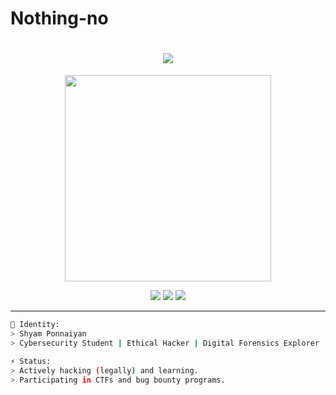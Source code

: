 # Nothing-no

<h1 align="center">
  <img src="https://readme-typing-svg.herokuapp.com?font=Fira+Code&size=22&pause=1000&color=0FF000&center=true&vCenter=true&width=435&lines=Welcome+to+my+Cyber+Lab;I'm+Shyam+Ponnaiyan;Cybersecurity+Student+%7C+Bug+Hunter;Learning+to+Defend+%26+Break+Systems" />
</h1>

<p align="center">
  <img src="https://media.tenor.com/2uyENRmiUt0AAAAC/coding.gif" width="330" />
</p>

<p align="center">
  <img src="https://img.shields.io/badge/Status-Exploring-green?style=for-the-badge&logo=codeforces" />
  <img src="https://img.shields.io/badge/HackTheBox-ShyamSec-9cf?style=for-the-badge&logo=hackthebox" />
  <img src="https://img.shields.io/badge/Instagram-starboy_shyam-red?style=for-the-badge&logo=instagram" />
</p>

---

```bash
👤 Identity:
> Shyam Ponnaiyan
> Cybersecurity Student | Ethical Hacker | Digital Forensics Explorer

⚡ Status:
> Actively hacking (legally) and learning.
> Participating in CTFs and bug bounty programs.
